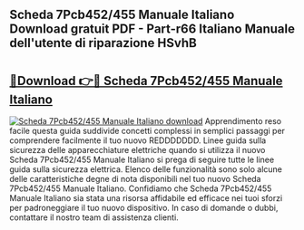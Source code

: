 ## Scheda 7Pcb452/455 Manuale Italiano Download gratuit PDF - Part-r66 Italiano Manuale dell'utente di riparazione HSvhB

# <h2><a href="http://dfcq0u.blite.top/?on=Scheda+7Pcb452%2f455+Manuale+Italiano">🔗Download 👉🔴 Scheda 7Pcb452/455 Manuale Italiano</a></h2>

[![Scheda 7Pcb452/455 Manuale Italiano download](https://i.imgur.com/lujVjoI.png)](http://dfcq0u.blite.top/?on=Scheda+7Pcb452%2f455+Manuale+Italiano)
Apprendimento reso facile questa guida suddivide concetti complessi in semplici passaggi per comprendere facilmente il tuo nuovo REDDDDDDD. Linee guida sulla sicurezza delle apparecchiature elettriche quando si utilizza il nuovo Scheda 7Pcb452/455 Manuale Italiano si prega di seguire tutte le linee guida sulla sicurezza elettrica. Elenco delle funzionalità sono solo alcune delle caratteristiche degne di nota disponibili nel tuo nuovo Scheda 7Pcb452/455 Manuale Italiano. Confidiamo che Scheda 7Pcb452/455 Manuale Italiano sia stata una risorsa affidabile ed efficace nei tuoi sforzi per padroneggiare il tuo nuovo dispositivo. In caso di domande o dubbi, contattare il nostro team di assistenza clienti.
